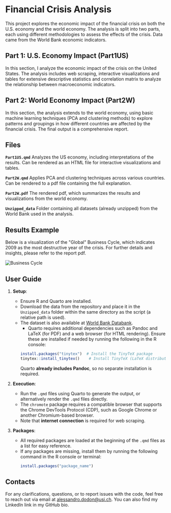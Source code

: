 # Financial Crisis Analysis

This project explores the economic impact of the financial crisis on both the U.S. economy and the world economy. The analysis is split into two parts, each using different methodologies to assess the effects of the crisis. Data came from the World Bank economic indicators.

## Part 1: U.S. Economy Impact (Part1US)

In this section, I analyze the economic impact of the crisis on the United States. The analysis includes web scraping, interactive visualizations and tables for extensive descriptive statistics and correlation matrix to analyze the relationship between macroeconomic indicators.

## Part 2: World Economy Impact (Part2W)

In this section, the analysis extends to the world economy, using basic machine learning techniques (PCA and clustering methods) to explore patterns and groupings in how different countries are affected by the financial crisis. The final output is a comprehensive report.

## Files

**`Part1US.qmd`** Analyzes the US economy, including interpretations of the results. Can be rendered as an HTML file for interactive visualizations and tables.

**`Part2W.qmd`** Applies PCA and clustering techniques across various countries. Can be rendered to a pdf file containing the full explanation.

**`Part2W.pdf`** The rendered pdf, which summarizes the results and visualizations from the world economy.

**`Unzipped_data`** Folder containing all datasets (already unzipped) from the World Bank used in the analysis. 

## Results Example

Below is a visualization of the "Global" Business Cycle, which indicates 2009 as the most destructive year of the crisis. For further details and insights, please refer to the report pdf.

![Business Cycle](BusinessCycle.png)

## User Guide

1. **Setup**:
   - Ensure R and Quarto are installed.
   - Download the data from the repository and place it in the `Unzipped_data` folder within the same directory as the script (a relative path is used).
   - The dataset is also available at [World Bank Databank](https://databank.worldbank.org/home).
      - Quarto requires additional dependencies such as Pandoc and LaTeX (for PDF) and a web browser (for HTML rendering). Ensure these are installed if needed by running the following in the R console:
     ```r
     install.packages("tinytex")  # Install the TinyTeX package
     tinytex::install_tinytex()    # Install TinyTeX (LaTeX distribution)
     ```
     Quarto **already includes Pandoc**, so no separate installation is required.


2. **Execution**:
   - Run the `.qmd` files using Quarto to generate the output, or alternatively render the `.qmd` files directly.
   - The `chromote` package requires a compatible browser that supports the Chrome DevTools Protocol (CDP), such as Google Chrome or another Chromium-based browser.
   - Note that **internet connection** is required for web scraping.

3. **Packages**:
   - All required packages are loaded at the beginning of the `.qmd` files as a list for easy reference.
   - If any packages are missing, install them by running the following command in the R console or terminal:
     ```r
     install.packages("package_name")
     ```

## Contacts
For any clarifications, questions, or to report issues with the code, feel free to reach out via email at alessandro.dodon@usi.ch. You can also find my LinkedIn link in my GitHub bio.


